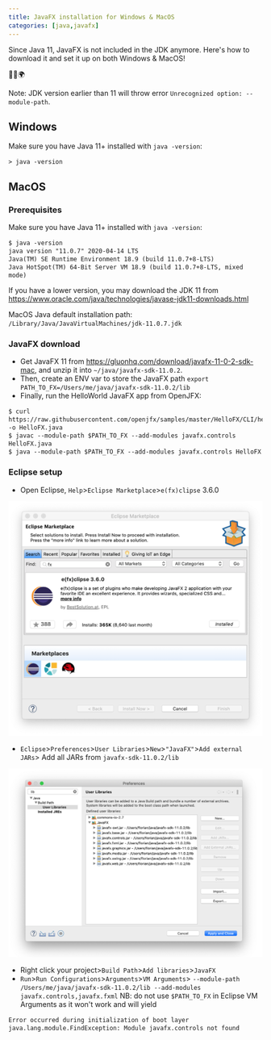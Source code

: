```yaml
---
title: JavaFX installation for Windows & MacOS
categories: [java,javafx]
---
```


Since Java 11, JavaFX is not included in the JDK anymore. Here's how to download it and set it up on both Windows & MacOS!

<p class="text-center">🐍👑🌍</p>

<!--more-->

Note: JDK version earlier than 11 will throw error `Unrecognized option: --module-path`.

## Windows
Make sure you have Java 11+ installed with `java -version`:
```console
> java -version

```

## MacOS

### Prerequisites
Make sure you have Java 11+ installed with `java -version`:
```console
$ java -version
java version "11.0.7" 2020-04-14 LTS
Java(TM) SE Runtime Environment 18.9 (build 11.0.7+8-LTS)
Java HotSpot(TM) 64-Bit Server VM 18.9 (build 11.0.7+8-LTS, mixed mode)
```

If you have a lower version, you may download the JDK 11 from https://www.oracle.com/java/technologies/javase-jdk11-downloads.html

MacOS Java default installation path: `/Library/Java/JavaVirtualMachines/jdk-11.0.7.jdk`

### JavaFX download
- Get JavaFX 11 from https://gluonhq.com/download/javafx-11-0-2-sdk-mac, and unzip it into `~/java/javafx-sdk-11.0.2`.
- Then, create an ENV var to store the JavaFX path `export PATH_TO_FX=/Users/me/java/javafx-sdk-11.0.2/lib`
- Finally, run the HelloWorld JavaFX app from OpenJFX:
```console
$ curl https://raw.githubusercontent.com/openjfx/samples/master/HelloFX/CLI/hellofx/HelloFX.java -o HelloFX.java
$ javac --module-path $PATH_TO_FX --add-modules javafx.controls HelloFX.java
$ java --module-path $PATH_TO_FX --add-modules javafx.controls HelloFX
``` 

### Eclipse setup
- Open Eclipse, `Help`>`Eclipse Marketplace`>`e(fx)clipse` 3.6.0

![](/assets/images/2020/eclipse-javafx-marketplace.png)

- `Eclipse`>`Preferences`>`User Libraries`>`New`>`"JavaFX"`>`Add external JARs`> Add all JARs from `javafx-sdk-11.0.2/lib`

![](/assets/images/2020/eclipse-javafx-user-libraries.png)

- Right click your project>`Build Path`>`Add libraries`>`JavaFX`
- `Run`>`Run Configurations`>`Arguments`>`VM Arguments`> `--module-path /Users/me/java/javafx-sdk-11.0.2/lib --add-modules javafx.controls,javafx.fxml`
NB: do not use `$PATH_TO_FX` in Eclipse VM Arguments as it won't work and will yield
``` console
Error occurred during initialization of boot layer
java.lang.module.FindException: Module javafx.controls not found
```

